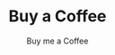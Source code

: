 ---
layout: productdetails
title: Buy a Coffee
subtitle: Buy me a Coffee
description: A perfect coffee in the morning absolutely makes my day. Buy me a small one for a good start or a big one to keep going all day!
name: Buy me a Coffee
sku: Coffee
image: /build/cart/covers/coffee-cover-320.jpg
images: 
  - /build/cart/covers/coffee-cover-320.jpg
  - /build/cart/covers/coffee-cover-800.jpg
  - /build/cart/covers/coffee-cover-1200.jpg
  - /build/cart/covers/coffee-cover.jpg
price: 2.50
sizes:
  - tall
  - grande
  - venti
styles:
  - name: Black
    color: '#000000'
    image: /build/cart/covers/coffee-320.jpg
stock: 10
id: coffee
folder: _products
loc: "/coffee"
desc: Buy me a Coffee
private: false
github_editme_path: donaldboulton/DWB/blob/gh-pages/_products/coffee.md
---